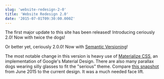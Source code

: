 ```yaml
---
slug: 'website-redesign-2-0'
title: 'Website Redesign 2.0'
date: '2015-07-01T09:30:00.000Z'
---
```


The first major update to this site has been released! Introducing ceriously 2.0! Now with twice the dogs!

Or better yet, ceriously 2.0.0! Now with [Semantic Versioning][0]!

The most notable change in this version is heavy use of [Materialize CSS][1], an implementation of Google's Material Design. There are also many parallax dogs wearing silly glasses to fit the "serious" theme. Compare [this snapshot][2] from June 2015 to the current design. It was a much needed face lift.

[0]: http://semver.org/
[1]: http://materializecss.com/
[2]: https://web.archive.org/web/20150630030919/http://www.ceriously.com